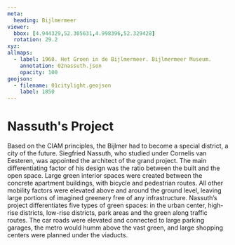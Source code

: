 ```yaml
---
meta:
  heading: Bijlmermeer
viewer:
  bbox: [4.944329,52.305631,4.998396,52.329428]
  rotation: 29.2
xyz:
allmaps:
  - label: 1968. Het Groen in de Bijlmermeer. Bijlmermeer Museum.
    annotation: 02nassuth.json
    opacity: 100
geojson:
  - filename: 01citylight.geojson
    label: 1850
---
```

# Nassuth's Project
Based on the CIAM principles, the Bijlmer had to become a special district, a city of the future. Siegfried Nassuth, who studied under Cornelis van Eesteren, was appointed the architect of the grand project. The main differentiating factor of his design was the ratio between the built and the open space. Large green interior spaces were created between the concrete apartment buildings, with bicycle and pedestrian routes. All other mobility factors were elevated above and around the ground level, leaving large portions of imagined greenery free of any infrastructure. Nassuth’s project differentiates five types of green spaces: in the urban center, high-rise districts, low-rise districts, park areas and the green along traffic routes. The car roads were elevated and connected to large parking garages, the metro would humm above the vast green, and large shopping centers were planned under the viaducts.

